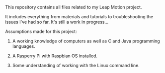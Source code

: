 This repository contains all files related to my Leap Motion project.

It includes everything from materials and tutorials to troubleshooting the issues I've had so far.
It's still a work in progress...

Assumptions made for this project:

1. A working knowledge of computers as well as C and Java programming languages.

2. A Rasperry Pi with Raspbian OS installed.

3. Some understanding of working with the Linux command line.